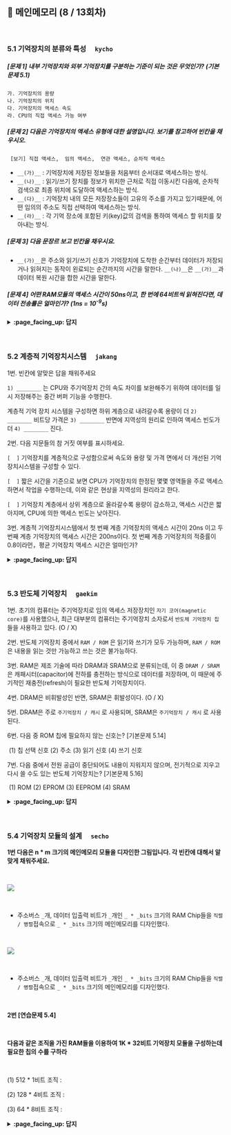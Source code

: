## 🦄 메인메모리 (8 / 13회차)
<br>

### 5.1 기억장치의 분류와 특성　	`kycho`

##### [문제 1] 내부 기억장치와 외부 기억장치를 구분하는 기준이 되는 것은 무엇인가? (기본문제 5.1)

```
가. 기억장치의 용량
나. 기억장치의 위치
다. 기억장치의 액세스 속도
라. CPU의 직접 액세스 가능 여부
```

##### [문제 2] 다음은 기억장치의 액세스 유형에 대한 설명입니다. 보기를 참고하여 빈칸을 채우시오.

```
 [보기] 직접 액세스,  임의 액세스,  연관 액세스, 순차적 액세스
```
- `__(가)__` : 기억장치에 저장된 정보들을 처음부터 순서대로 액세스하는 방식.
- `__(나)__` : 읽기/쓰기 장치를 정보가 위치한 근처로 직접 이동시킨 다음에, 순차적 검색으로 최종 위치에 도달하여 액세스하는 방식.
- `__(다)__` : 기억장치 내의 모든 저장장소들이 고유의 주소를 가지고 있기때문에, 어떤 임의의 주소도 직접 선택하여 액세스하는 방식. 
- `__(라)__` : 각 기억 장소에 포함된 키(key)값의 검색을 통하여 액세스 할 위치를 찾아내는 방식. 

##### [문제 3] 다음 문장르 보고 빈칸을 채우시요. 
- `__(가)__`은 주소와 읽기/쓰기 신호가 기억장치에 도착한 순간부터 데이터가 저장되거나 읽혀지는 동작이 왼료되는 순간까지의 시간을 말한다.
`__(나)__`은 `__(가)__`과 데이터 복원 시간을 합한 시간을 말한다.

##### [문제 4] 어떤 RAM모듈의 액세스 시간이 50ns이고, 한 번에 64비트씩 읽혀진다면, 데이터 전송률은 얼마인가? (1ns = 10<sup>-9</sup>s)

<details>
<summary> <b> :page_facing_up: 답지 </b>  </summary><br>
  
##### [문제 1] 내부 기억장치와 외부 기억장치를 구분하는 기준이 되는 것은 무엇인가? (기본문제 5.1)

```
가. 기억장치의 용량
나. 기억장치의 위치
다. 기억장치의 액세스 속도
라. CPU의 직접 액세스 가능 여부
```
>정답 : 라.<br>
기억장치는 CPU가 직접 액세스할 수 있는 내부 기억장치(internal memory)와 장치 제어기(device controller)를 통하여 액세스할 수 있는 외부 기억장치(external memory)로 구성된다. 

##### [문제 2] 다음은 기억장치의 액세스 유형에 대한 설명입니다. 보기를 참고하여 빈칸을 채우시오.

```
 [보기] 직접 액세스,  임의 액세스,  연관 액세스, 순차적 액세스
```
- `__(가)__` : 기억장치에 저장된 정보들을 처음부터 순서대로 액세스하는 방식.
- `__(나)__` : 읽기/쓰기 장치를 정보가 위치한 근처로 직접 이동시킨 다음에, 순차적 검색으로 최종 위치에 도달하여 액세스하는 방식.
- `__(다)__` : 기억장치 내의 모든 저장장소들이 고유의 주소를 가지고 있기때문에, 어떤 임의의 주소도 직접 선택하여 액세스하는 방식. 
- `__(라)__` : 각 기억 장소에 포함된 키(key)값의 검색을 통하여 액세스 할 위치를 찾아내는 방식. 
>정답<br>
(가) : 순차적 액세스<br>
(나) : 직접 액세스<br>
(다) : 임의 액세스<br>
(라) : 연관 액세스

##### [문제 3] 다음 문장르 보고 빈칸을 채우시요. 
- `__(가)__`은 주소와 읽기/쓰기 신호가 기억장치에 도착한 순간부터 데이터가 저장되거나 읽혀지는 동작이 왼료되는 순간까지의 시간을 말한다.
`__(나)__`은 `__(가)__`과 데이터 복원 시간을 합한 시간을 말한다.
>정답<br>
(가) : 액세스 시간(access time)<br>
(나) : 기억장치 사이클 시간(memory cycle time)<br>
 ** 반도체 기억장치나 디스크와 같은 최근의 저장장치들은 읽기 동작 후에 정보가 지워지지 않기때문에 데이터 복원 시간이 없고, 액세스 시간과 기억장치 사이클 시간이 같다.

##### [문제 4] 어떤 RAM모듈의 액세스 시간이 50ns이고, 한 번에 64비트씩 읽혀진다면, 데이터 전송률[MBytes/sec]은 얼마인가? (1ns = 10<sup>-9</sup>s)
>정답 : 160[MBytes/sec] <br>
데이터 전송률은 기억장치로부터 초당 읽혀지거나 쓰여질 수 있는 비트수를 말하며 아래와 같이 구할수 있다. <br>
데이터 전송률 = (1 / 액세스 시간) X (한 번에 읽혀지는 데이터 바이트의 수)<br>
데이터 전송률 = {1 / (50 X 10<sup>-9</sup>)} X (64/8) = 160[MBytes/sec]

</details>
<br><br>

###  5.2 계층적 기억장치시스템　	`jakang`

1번. 빈칸에 알맞은 답을 채워주세요

`1) ________` 는 CPU와 주기억장치 간의 속도 차이를 보완해주기 위하여 데이터를 일시 저장해주는 중간 버퍼 기능을 수행한다.

계층적 기억 장치 시스템을 구성하면 하위 계층으로 내려갈수록 용량이 더 `2) ________` 비트당 가격은 `3) ________` 반면에 지역성의 원리로 인하여 액세스 빈도가 더 `4) ________`
진다.

2번. 다음 지문들의 참 거짓 여부를 표시하세요.

`[  ]` 기억장치를 계층적으로 구성함으로써 속도와 용량 및 가격 면에서 더 개선된 기억장치시스템을 구성할 수 있다.

`[  ]` 짧은 시간을 기준으로 보면 CPU가 기억장치의 한정된 몇몇 영역들을 주로 액세스하면서 작업을 수행하는데, 이와 같은 현상을 지역성의 원리라고 한다.

`[  ]` 기억장치 계층에서 상위 계층으로 올라갈수록 용량이 감소하고, 액세스 시간은 짧아지며, CPU에 의한 액세스 빈도는 낮아진다.

3번. 계층적 기억장치시스템에서 첫 번째 계층 기억장치의 액세스 시간이 20ns 이고 두 번째 계층 기억장치의 액셰스 시간은 200ns이다. 첫 번째 계층 기억장치의 적중률이 0.8이라먼，평균 기억장치 액세스 시간은 얼마인가?

<details>
<summary> <b> :page_facing_up: 답지 </b>  </summary><br>
  
1번. 빈칸에 알맞은 답을 채워주세요

`1) 캐시 메모리` 는 CPU와 주기억장치 간의 속도 차이를 보완해주기 위하여 데이터를 일시 저장해주는 중간 버퍼 기능을 수행한다.

계층적 기억 장치 시스템을 구성하면 하위 계층으로 내려갈수록 용량이 더 `2) 커지고` 비트당 가격은 `3) 떨어지는` 반면에 지역성의 원리로 인하여 액세스 빈도가 더 `4) 낮아진다`
진다.

2번. 다음 지문들의 참 거짓 여부를 표시하세요.

`[ O ]` 기억장치를 계층적으로 구성함으로써 속도와 용량 및 가격 면에서 더 개선된 기억장치시스템을 구성할 수 있다.

`[ O ]` 짧은 시간을 기준으로 보면 CPU가 기억장치의 한정된 몇몇 영역들을 주로 액세스하면서 작업을 수행하는데, 이와 같은 현상을 지역성의 원리라고 한다.

`[ X ]` 기억장치 계층에서 상위 계층으로 올라갈수록 용량이 감소하고, 액세스 시간은 짧아지며, CPU에 의한 액세스 빈도는 낮아진다.

: CPU에 의한 액세스 빈도는 높아진다.

3번. 계층적 기억장치시스템에서 첫 번째 계층 기억장치의 액세스 시간이 20ns 이고 두 번째 계층 기억장치의 액셰스 시간은 200ns이다. 첫 번째 계층 기억장치의 적중률이 0.8이라먼，평균 기억장치 액세스 시간은 얼마인가?

20 * 0.8 + 200 * 0.2 = 56ns

</details>
<br><br>

### 5.3 반도체 기억장치　	`gaekim`

1번. 초기의 컴퓨터는 주기억장치로 임의 액세스 저장장치인 `자기 코어(magnetic core)`를 사용했으나, 최근 대부분의 컴퓨터는 주기억장치 소자로서 `반도체 기억장치 칩`들을 사용하고 있다. (O / X)

2번. 반도체 기억장치 중에서 `RAM / ROM` 은 읽기와 쓰기가 모두 가능하며, `RAM / ROM` 은 내용을 읽는 것만 가능하고 쓰는 것은 불가능하다.

3번. RAM은 제조 기술에 따라 DRAM과 SRAM으로 분류되는데, 이 중 `DRAM / SRAM` 은 캐패시터(capacitor)에 전하를 충전하는 방식으로 데이터를 저장하며, 이 때문에 주기적인 재충전(refresh)이 필요한 반도체 기억장치이다.

4번. DRAM은 비휘발성인 반면, SRAM은 휘발성이다. (O / X)

5번. DRAM은 주로 `주기억장치 / 캐시` 로 사용되며, SRAM은 `주기억장치 / 캐시` 로 사용된다.

6번. 다음 중 ROM 칩에 필요하지 않는 신호는? [기본문제 5.14]

​			(1) 칩 선택 신호	(2) 주소	(3) 읽기 신호	(4) 쓰기 신호

7번. 다음 중에서 전원 공급이 중단되어도 내용이 지워지지 않으며, 전기적으로 지우고 다시 쓸 수도 있는 반도체 기억장치는? [기본문제 5.16]

​			(1) ROM	(2) EPROM	(3) EEPROM	(4) SRAM

<details>
<summary> <b> :page_facing_up: 답지 </b>  </summary><br>
  
1번. 초기의 컴퓨터는 주기억장치로 임의 액세스 저장장치인 `자기 코어(magnetic core)`를 사용했으나, 최근 대부분의 컴퓨터는 주기억장치 소자로서 `반도체 기억장치 칩` 들을 사용하고 있다. (`O`)

2번. 반도체 기억장치 중에서 `RAM` 은 읽기와 쓰기가 모두 가능하며, `ROM` 은 내용을 읽는 것만 가능하고 쓰는 것은 불가능하다.

3번. RAM은 제조 기술에 따라 DRAM과 SRAM으로 분류되는데, 이 중 `DRAM` 은 캐패시터(capacitor)에 전하를 충전하는 방식으로 데이터를 저장하며, 이 때문에 주기적인 재충전(refresh)이 필요한 반도체 기억장치이다.

> SRAM은 플립-플롭(flip-flop) 기억 셀을 이용하며, 전력이 공급되는 동안에는 데이터가 계속 유지된다는 특징이 있다.

4번. DRAM은 비휘발성인 반면, SRAM은 휘발성이다. (`X`)

> DRAM과 SRAM은 모두 휘발성 기억장치이다.

5번. DRAM은 주로 `주기억장치` 로 사용되며, SRAM은 `캐시` 로 사용된다.

> DRAM은 SRAM보다 밀도가 높고, 같은 용량 대비 가격이 저렴하며, 주로 기억장치로 사용된다.
>
> SRAM은 DRAM보다 속도가 빠르며, 주로 캐시로 사용된다.

6번. 다음 중 ROM 칩에 필요하지 않는 신호는? [기본문제 5.14]

​		(1) 칩 선택 신호	(2) 주소	(3) 읽기 신호	(4) 쓰기 신호

> 정답: (4) 쓰기 신호

> ROM은 데이터를 쓰는 기능이 없으므로 쓰기 신호는 필요하지 않다.

7번. 다음 중에서 전원 공급이 중단되어도 내용이 지워지지 않으며, 전기적으로 지우고 다시 쓸 수도 있는 반도체 기억장치는? [기본문제 5.16]

​		(1) ROM	(2) EPROM	(3) EEPROM	(4) SRAM

> 정답: (3) EEPROM

> ROM: 저장된 내용을 읽는 것만 가능한 반도체 기억장치
>
> EPROM(Erasable PROM): 자외선을 이용하여 저장된 내용을 삭제할 수 있어서 여러 번의 갱신이 가능한 PROM(Programmable ROM)
>
> EEPROM(Electrically Erasable PROM): 비휘발성이면서도 읽기와 쓰기가 모두 가능하며, 전기적으로도 삭제할 수 있는 PROM
>
> SRAM: 플립-플롭(flip-flop) 기억 셀을 이용하며, 전력이 공급되는 동안에는 데이터가 계속 유지되는 RAM



</details>
<br><br>

### 5.4 기억장치 모듈의 설계　	`secho`

**1번 다음은 n * m 크기의 메인메모리 모듈을 디자인한 그림입니다. 각 빈칸에 대해서 알맞게 채워주세요.**

<br>

![](https://images.velog.io/images/secho/post/8cd096f7-2220-43e3-9f74-4bb69ed55e13/image.png)

<br>

- 주소버스 `_`개, 데이터 입출력 비트가 `_`개인  `_ * _bits` 크기의 RAM Chip들을 `직렬 / 병렬`접속으로 `_ * _bits` 크기의 메인메모리를 디자인했다.

<br>



![](https://images.velog.io/images/secho/post/a15ac0ea-7fe3-4f7d-869b-e41fc1ee4d4e/image.png)

<br>

- 주소버스 `_`개, 데이터 입출력 비트가 `_`개인  `_ * _bits` 크기의 RAM Chip들을 `직렬 / 병렬`접속으로 `_ * _bits` 크기의 메인메모리를 디자인했다.

<br>

**2번 [연습문제 5.4]**

<br>

**다음과 같은 조직을 가진 RAM들을 이용하여 1K * 32비트 기억장치 모듈을 구성하는데 필요한 칩의 수를 구하라**

<br>

(1) 512 * 1비트 조직 :  

(2) 128 * 4비트 조직 : 

(3) 64 * 8비트 조직 : 



<details>
<summary> <b> :page_facing_up: 답지 </b>  </summary><br>

1번

다음은 n * m 크기의 메인메모리 모듈을 디자인한 그림입니다.

각 빈칸에 대해서 알맞게 채워주세요.

![](https://images.velog.io/images/secho/post/8cd096f7-2220-43e3-9f74-4bb69ed55e13/image.png)



주소버스  `4`개 데이터 입출력 비트가 `4`개인 `16 * 4bit`크기의 RAM Chip들을 `[직렬] / 병렬`접속으로 `32 * 4bit` 크기의 메인메모리를 디자인했다.

- 각 RAM은 4개의 비트로 기억장소의 위치를 결정한다.
- 한 램은 총 16개씩 0000 ~ 1111까지 가질 수 있지만 두 RAM을 직렬접속하면 최상단비트를 칩셀렉터로 사용해 1bit 증가된 효과를 얻을 수 있다.
- 상위비트를 0,1로 set하면 00000 ~ 01111, 10000 ~ 11111까지 선택할 수 있으므로, 총 32개의 주소를 선택해 데이터 입출력을 할 수 있다.







![](https://images.velog.io/images/secho/post/a15ac0ea-7fe3-4f7d-869b-e41fc1ee4d4e/image.png)

주소버스 `4`개, 데이터 입출력 비트가 `4`개인  `16 * 4bits` 크기의 RAM Chip들을 `직렬 / [병렬]`접속으로 `16 * 8bits` 크기의 메인메모리를 디자인했다.

- 컴퓨터 워드는 8bit인데 RAM크기가 4bit일때 두개의 RAM을 병렬접속하여 8비트 입출력크기를 만들 수 있다. 
- 칩셀렉터를 공유하고, 주소버스 4비트에 있는 데이터를 2개의 칩이 받아서 데이터버스에 총 8비트씩 입, 출력시킬 수 있다.





2번 [연습문제 5.4]



**다음과 같은 조직을 가진 RAM들을 이용하여 1K * 32비트 기억장치 모듈을 구성하는데 필요한 칩의 수를 구하라**

- 1K * 32는 기억장소가 2^10, 데이터 입출력이 32비트를 가짐.

- 앞으로 곱 = 직렬 ,뒤로 곱 = 병렬

(1) 512 * 1비트 조직 :  2개의 직렬연결 2 * (512) => 1K * 1bits => 뒤로 32개 병렬연결 (1K * 1bits) * 32 => 1K * 32bits

(2) 128 * 4비트 조직 : 8개의 직렬연결 8 * (128), 8개의 병렬연결 (4) * 8

(3) 64 * 8비트 조직 :  16개의 직렬연결 16 * (64), 4개의 병렬연결 (8) * 4



</details>
<br><br>

